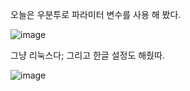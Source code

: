 오늘은 우분투로 파라미터 변수를 사용 해 봤다.



![image](https://github.com/user-attachments/assets/86647ed9-6453-4e6a-bb99-2140e239879e)



그냥 리눅스다;
그리고 한글 설정도 해줬따.



![image](https://github.com/user-attachments/assets/87882ea4-675e-40a1-8808-1da9da99819d)


